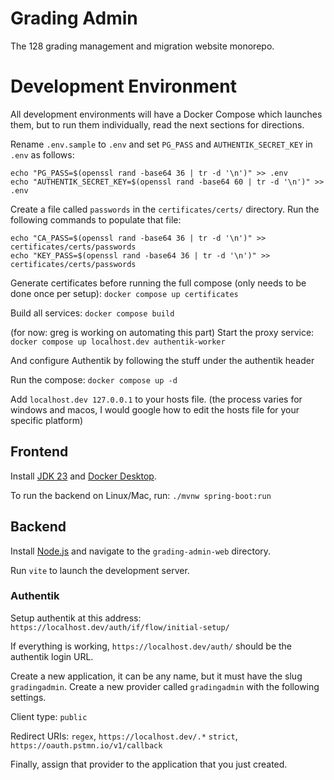 # Grading Admin

The 128 grading management and migration website monorepo.

# Development Environment

All development environments will have a Docker Compose which launches
them, but to run them individually, read the next sections for directions.

Rename `.env.sample` to `.env` and set `PG_PASS` and `AUTHENTIK_SECRET_KEY` in `.env` as follows:
```
echo "PG_PASS=$(openssl rand -base64 36 | tr -d '\n')" >> .env
echo "AUTHENTIK_SECRET_KEY=$(openssl rand -base64 60 | tr -d '\n')" >> .env
```
Create a file called `passwords` in the `certificates/certs/` directory. Run the following commands to populate that file:
```
echo "CA_PASS=$(openssl rand -base64 36 | tr -d '\n')" >> certificates/certs/passwords
echo "KEY_PASS=$(openssl rand -base64 36 | tr -d '\n')" >> certificates/certs/passwords
```

Generate certificates before running the full compose (only needs to be done once per setup): `docker compose up certificates`

Build all services: `docker compose build`

(for now: greg is working on automating this part)
Start the proxy service: `docker compose up localhost.dev authentik-worker`

And configure Authentik by following the stuff under the authentik header

Run the compose: `docker compose up -d`

Add `localhost.dev 127.0.0.1` to your hosts file.
(the process varies for windows and macos, I would google how to edit the hosts file for your specific platform)

## Frontend

Install [JDK 23](https://www.oracle.com/java/technologies/downloads/#jdk23-mac) and [Docker Desktop](https://www.docker.com).

To run the backend on Linux/Mac, run: `./mvnw spring-boot:run`

## Backend
Install [Node.js](https://nodejs.org/en) and navigate to the `grading-admin-web` directory.

Run `vite` to launch the development server.

### Authentik

Setup authentik at this address: `https://localhost.dev/auth/if/flow/initial-setup/`

If everything is working, `https://localhost.dev/auth/` should be the authentik login URL.

Create a new application, it can be any name, but it must have the slug `gradingadmin`.
Create a new provider called `gradingadmin` with the following settings.

Client type: `public`

Redirect URIs: `regex`, `https://localhost.dev/.*`
`strict`, `https://oauth.pstmn.io/v1/callback`

Finally, assign that provider to the application that you just created.


